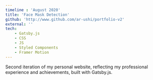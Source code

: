 ```yaml
---
timeline : 'August 2020'
title: 'Face Mask Detection'
github: 'http://www.github.com/ar-ushi/portfolio-v2'
external: ''
tech: 
    - Gatsby.js
    - CSS
    - JS
    - Styled Components
    - Framer Motion
---
```


Second iteration of my personal website, reflecting my professional experience and achievements, built with Gatsby.js.

